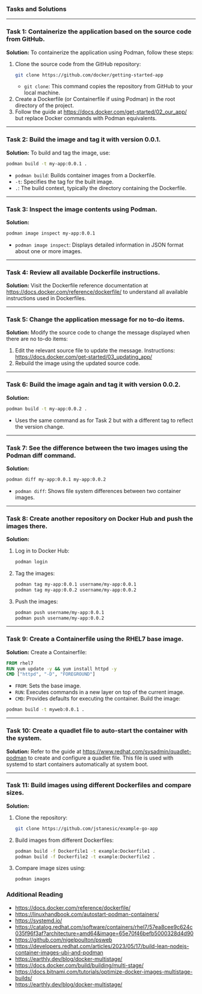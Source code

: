 ### Tasks and Solutions

---

### Task 1: Containerize the application based on the source code from GitHub.
**Solution:**
To containerize the application using Podman, follow these steps:
1. Clone the source code from the GitHub repository:
   ```bash
   git clone https://github.com/docker/getting-started-app
   ```
   - `git clone`: This command copies the repository from GitHub to your local machine.
2. Create a Dockerfile (or Containerfile if using Podman) in the root directory of the project.
3. Follow the guide at https://docs.docker.com/get-started/02_our_app/ but replace Docker commands with Podman equivalents.

---

### Task 2: Build the image and tag it with version 0.0.1.
**Solution:**
To build and tag the image, use:
```bash
podman build -t my-app:0.0.1 .
```
- `podman build`: Builds container images from a Dockerfile.
- `-t`: Specifies the tag for the built image.
- `.`: The build context, typically the directory containing the Dockerfile.

---

### Task 3: Inspect the image contents using Podman.
**Solution:**
```bash
podman image inspect my-app:0.0.1
```
- `podman image inspect`: Displays detailed information in JSON format about one or more images.

---

### Task 4: Review all available Dockerfile instructions.
**Solution:**
Visit the Dockerfile reference documentation at https://docs.docker.com/reference/dockerfile/ to understand all available instructions used in Dockerfiles.

---

### Task 5: Change the application message for no to-do items.
**Solution:**
Modify the source code to change the message displayed when there are no to-do items:
1. Edit the relevant source file to update the message. Instructions: https://docs.docker.com/get-started/03_updating_app/
2. Rebuild the image using the updated source code.

---

### Task 6: Build the image again and tag it with version 0.0.2.
**Solution:**
```bash
podman build -t my-app:0.0.2 .
```
- Uses the same command as for Task 2 but with a different tag to reflect the version change.

---

### Task 7: See the difference between the two images using the Podman diff command.
**Solution:**
```bash
podman diff my-app:0.0.1 my-app:0.0.2
```
- `podman diff`: Shows file system differences between two container images.

---

### Task 8: Create another repository on Docker Hub and push the images there.
**Solution:**
1. Log in to Docker Hub:
   ```bash
   podman login
   ```
2. Tag the images:
   ```bash
   podman tag my-app:0.0.1 username/my-app:0.0.1
   podman tag my-app:0.0.2 username/my-app:0.0.2
   ```
3. Push the images:
   ```bash
   podman push username/my-app:0.0.1
   podman push username/my-app:0.0.2
   ```

---

### Task 9: Create a Containerfile using the RHEL7 base image.
**Solution:**
Create a Containerfile:
```Dockerfile
FROM rhel7
RUN yum update -y && yum install httpd -y
CMD ["httpd", "-D", "FOREGROUND"]
```
   - `FROM`: Sets the base image.
   - `RUN`: Executes commands in a new layer on top of the current image.
   - `CMD`: Provides defaults for executing the container.
Build the image:
```bash
podman build -t myweb:0.0.1 .
```

---

### Task 10: Create a quadlet file to auto-start the container with the system.
**Solution:**
Refer to the guide at https://www.redhat.com/sysadmin/quadlet-podman to create and configure a quadlet file. This file is used with systemd to start containers automatically at system boot.

---

### Task 11: Build images using different Dockerfiles and compare sizes.
**Solution:**
1. Clone the repository:
   ```bash
   git clone https://github.com/jstanesic/example-go-app
   ```
2. Build images from different Dockerfiles:
   ```bash
   podman build -f Dockerfile1 -t example:Dockerfile1 .
   podman build -f Dockerfile2 -t example:Dockerfile2 .
   ```
3. Compare image sizes using:
   ```bash
   podman images
   ```
### Additional Reading
- https://docs.docker.com/reference/dockerfile/
- https://linuxhandbook.com/autostart-podman-containers/
- https://systemd.io/
- https://catalog.redhat.com/software/containers/rhel7/57ea8cee9c624c035f96f3af?architecture=amd64&image=65e70f46befb5000328d4d90
- https://github.com/nigelpoulton/psweb
- https://developers.redhat.com/articles/2023/05/17/build-lean-nodejs-container-images-ubi-and-podman
- https://earthly.dev/blog/docker-multistage/
- https://docs.docker.com/build/building/multi-stage/
- https://docs.bitnami.com/tutorials/optimize-docker-images-multistage-builds/
- https://earthly.dev/blog/docker-multistage/